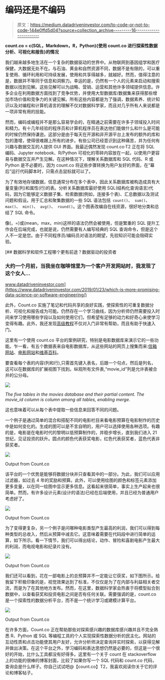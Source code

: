 # 编码还是不编码

> 原文：<https://medium.datadriveninvestor.com/to-code-or-not-to-code-144e0ffd5d04?source=collection_archive---------16----------------------->

**count.co = c(SQL，Markdown，R，Python){使用 count.co 进行探索性数据分析、可视化和报告}的情况**

我们越来越多地生活在一个复杂的数据驱动的世界中。从物联网到基因组学和医疗保健，大数据无处不在。与石油、黄金和自然资源不同，数据不是有限的，可以重复使用、循环利用和可持续发展，使用和共享得越多，就越好。然而，值得注意的是，数据并不等同于信息和洞察力。幸运的是，仍然有一个人的元素来启动和搜索数据以找到见解。这些见解可以为战略、营销、运营和其他许多领域提供信息。许多企业在利用数据方面找到了竞争优势，并使用大型数据库/数据集来获得那些增加市场价值和竞争力的关键见解。所有这些内容都是为了强调，数据素养、统计知识以及对编程和计算机语言的理解不仅对数据科学家，而且对几乎所有人来说都是一项非常有用的技能。

然而，编码或编程并不是那么容易学会的，在精通之前需要在许多子领域投入时间和精力。有十几年经验的程序员和计算机程序员在表达他们能做什么和什么是可能的时候仍然保持谦逊。这部分是由于每天在开源和非开源平台上发布的额外的库和包的激增，使得很难跟上所有的进步。有些公司已经意识到这种痛苦，并为任何有兴趣与数据交互的人提供 GUI 界面。我最近偶然发现 count.co·T2 正在将 SQL 编码、Jupyter notebook、R/Python 可视化的零碎内容放在一起，以使用户更容易与数据交互并产生见解。在这种情况下，理解关系数据库和 SQL 代码、R 或 Python 是不必要的，因为 count.co 将这些步骤转换为用户友好的界面，在“幕后”运行代码脚本时，只需点击鼠标就可以了。

为了有效地存储数据，信息通常分布在多个表中，因此关系数据库被构造成具有大量变量(列)和属性(行)的表。分析关系数据库最好使用 SQL(结构化查询语言)代码，因为它能够定义数据子集、检索数据(例如，连接多个表)、汇总数据以及测试问题和假设。用于汇总和聚集数据的一些 SQL 语法包括` count()`、` sum()`、` max()`、` min()`、` avg()`、` round()`。这个图表改编自在线资源，很好地分类和总结了 SQL 命令。

像(，=)或(mean，max，min)这样的语法仍然会被使用，但是繁重的 SQL 提升工作会在后端完成，也就是说，仍然需要有人编写经典的 SQL 查询命令，但是这个人不一定是您。由于不同程序员/编码员对语法的期望，先验知识可能会阻碍实验。

[](https://www.datadriveninvestor.com/2019/01/23/which-is-more-promising-data-science-or-software-engineering/) [## 数据科学和软件工程哪个更有前途？数据驱动的投资者

### 大约一个月前，当我坐在咖啡馆里为一个客户开发网站时，我发现了这个女人…

www.datadriveninvestor.com](https://www.datadriveninvestor.com/2019/01/23/which-is-more-promising-data-science-or-software-engineering/) 

此外，Count.co 实施了笔记和代码共享的良好实践，使探索性的可重复数据分析、可视化和报告成为可能。仍然存在一个学习曲线，因为分析师仍然需要投入时间来学习使用哪些字段以及如何使用它们，但希望有足够的动力和好奇心来使学习变得有趣。此外，我还发现[高级教程](https://count.co/n/CpoSXIUFXyy)不仅对入门非常有帮助，而且有助于快速入门。

这里有一个使用 count.co 平台的案例研究，特别是电影数据库来演示它的一些功能。乍一看，有五个数据表来自电影数据库，从这些网站的网页上搜集而来:[信箱网站](https://letterboxd.com/)、[电影网站](https://www.themoviedb.org/?language=en-US)和[维基百科](https://en.wikipedia.org/wiki/Academy_Awards)。

要查看每个表的内容(列和行),只需首先键入表名，后跟一个句点，然后是列名，这可以在数据库的扩展视图下找到。纵观所有文件表,“movie_id”列是允许表被合并的公分母。

![](img/825ab3625d4923150ff7de1de7624169.png)

*The five tables in the movies database and their partial content. The movie_id column is column among all tables, enabling merge.*

这也意味着可以从每个表中提取一些信息来回答不同的问题。

一个例子是通过简单的混合和搭配不同的电影栏目来看电影预算在电影制作的历史中是如何变化的。生成的图可以是不言自明的，用户可以选择使用各种选项。有趣的是，电影是在电影时代的黎明以低预算制作的，并稳步增长，直到我们进入 21 世纪，见证投资的跃升。圆点的颜色代表获奖电影，红色代表获奖者，蓝色代表非获奖者。

![](img/75cf4792a569ce6551d4fb1e0b7b5a27.png)

Output from Count.co

该平台的一个优势是能够将数据分块并只查看其中的一部分。为此，我们可以应用过滤器，如过去 4 年的奖励和预算。此外，可以使用绘图的颜色和标签元素添加更多变量，以在同一绘图中显示更多信息。这看起来很简单，事实上生产起来也很简单。然而，有许多设计元素(设计的语法)已经在后端使用，并且已经为普通用户考虑好了。

![](img/bc3664aba1b74c5662eb770eadd37fe3.png)

Output from Count.co

为了变得更复杂，另一个例子是问哪种电影类型产生最高的利润，我们可以得到每种类型的总收入，然后从预算中减去它。这意味着需要在代码段中进行简单的运算，如下所示。看一下情节，我们可以得出结论，动作、冒险和喜剧电影产生最大的利润，而电视电影和纪录片没有。

![](img/d909b1c41fc5d326e06131b467b702ee.png)

Output from Count.co

我们还可以看到，花在一部电影上的总预算并不一定能让它获奖，如下图所示。给我留下积极印象的是，视觉效果达到了标准，不仅仅是为了在内部与利益相关者交流，而是为了在其他地方发布。然而，在这里，数据科学家会热衷于将模型拟合到数据中，以查看获奖和投资电影之间是否有任何关联。需要强调的是，count.co 是一个探索性的数据分析平台，而不是一个统计学习或建模计算平台。

![](img/6ced0dfbbd697d3a333fd0626a6605a3.png)

Output from Count.co

在许多方面，Count.co 正在帮助那些对探索感兴趣的数据库感兴趣并且不完全熟悉 R、Python 或 SQL 等编程工具的个人实现探索性数据分析的民主化。网站的互动性质和点击功能使其用户友好，允许分析师决定查询并实时探索，以获得见解并做出决策。在这个平台之外，学习编码和表达思想仍然是必要的，但这是一个很好的开始，比什么工具都没有好得多。这里有一个关于 count 在 stackoverflow 上的功能的很棒的博客封面，比较了如果你写一个 SQL 代码和 count.co 代码，查询会是什么样子。你自己试试吧@【count.co】T2，我喜欢阅读你关于它的评论和博客帖子。